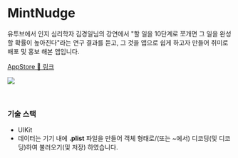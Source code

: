 # MintNudge

 유투브에서 인지 심리학자 김경일님의 강연에서 "할 일을 10단계로 쪼개면 그 일을 완성할 확률이 높아진다"라는 연구 결과를 듣고, 그 것을 앱으로 쉽게 하고자 만들어 취미로 배포 및 홍보 해본 앱입니다.

 [AppStore 🍎 링크]( https://apps.apple.com/kr/app/%EB%AF%BC%ED%8A%B8%EB%84%9B%EC%A7%80/id1539140254 )
<br>

![](./images/9.gif)

<br>

### 기술 스택

* UIKit
* 데이터는 기기 내에 **.plist** 파일을 만들어 객체 형태로/(또는 ~에서) 디코딩(및 디코딩)하여 불러오기(및 저장) 하였습니다.

  
